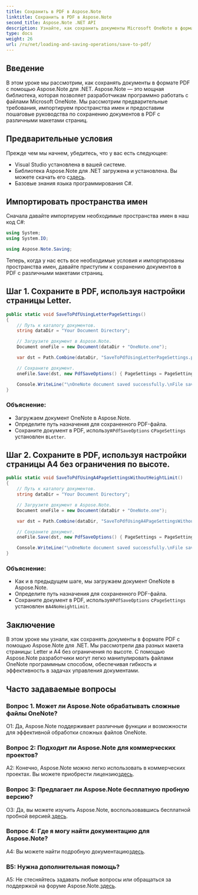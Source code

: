```yaml
---
title: Сохранить в PDF в Aspose.Note
linktitle: Сохранить в PDF в Aspose.Note
second_title: Aspose.Note .NET API
description: Узнайте, как сохранить документы Microsoft OneNote в формате PDF с помощью Aspose.Note для .NET. Пошаговое руководство с примерами кода для макетов страниц Letter и A4.
type: docs
weight: 26
url: /ru/net/loading-and-saving-operations/save-to-pdf/
---
```

## Введение

В этом уроке мы рассмотрим, как сохранять документы в формате PDF с помощью Aspose.Note для .NET. Aspose.Note — это мощная библиотека, которая позволяет разработчикам программно работать с файлами Microsoft OneNote. Мы рассмотрим предварительные требования, импортируем пространства имен и предоставим пошаговые руководства по сохранению документов в PDF с различными макетами страниц.

## Предварительные условия

Прежде чем мы начнем, убедитесь, что у вас есть следующее:

- Visual Studio установлена в вашей системе.
-  Библиотека Aspose.Note для .NET загружена и установлена. Вы можете скачать его с[здесь](https://releases.aspose.com/note/net/).
- Базовые знания языка программирования C#.

## Импортировать пространства имен

Сначала давайте импортируем необходимые пространства имен в наш код C#:

```csharp
using System;
using System.IO;

using Aspose.Note.Saving;
```

Теперь, когда у нас есть все необходимые условия и импортированы пространства имен, давайте приступим к сохранению документов в PDF с различными макетами страниц.

## Шаг 1. Сохраните в PDF, используя настройки страницы Letter.


```csharp
public static void SaveToPdfUsingLetterPageSettings()
{
    // Путь к каталогу документов.
    string dataDir = "Your Document Directory";

    // Загрузите документ в Aspose.Note.
    Document oneFile = new Document(dataDir + "OneNote.one");

    var dst = Path.Combine(dataDir, "SaveToPdfUsingLetterPageSettings.pdf");

    // Сохраните документ.
    oneFile.Save(dst, new PdfSaveOptions() { PageSettings = PageSettings.Letter });

    Console.WriteLine("\nOneNote document saved successfully.\nFile saved at " + dst);
}
```

### Объяснение:

- Загружаем документ OneNote в Aspose.Note.
- Определите путь назначения для сохраненного PDF-файла.
-  Сохраните документ в PDF, используя`PdfSaveOptions` с`PageSettings` установлен в`Letter`.

## Шаг 2. Сохраните в PDF, используя настройки страницы A4 без ограничения по высоте.

```csharp
public static void SaveToPdfUsingA4PageSettingsWithoutHeightLimit()
{
    // Путь к каталогу документов.
    string dataDir = "Your Document Directory";

    // Загрузите документ в Aspose.Note.
    Document oneFile = new Document(dataDir + "OneNote.one");

    var dst = Path.Combine(dataDir, "SaveToPdfUsingA4PageSettingsWithoutHeightLimit.pdf");

    // Сохраните документ.
    oneFile.Save(dst, new PdfSaveOptions() { PageSettings = PageSettings.A4NoHeightLimit });

    Console.WriteLine("\nOneNote document saved successfully.\nFile saved at " + dst);
}
```

### Объяснение:

- Как и в предыдущем шаге, мы загружаем документ OneNote в Aspose.Note.
- Определите путь назначения для сохраненного PDF-файла.
-  Сохраните документ в PDF, используя`PdfSaveOptions` с`PageSettings` установлен в`A4NoHeightLimit`.

## Заключение

В этом уроке мы узнали, как сохранять документы в формате PDF с помощью Aspose.Note для .NET. Мы рассмотрели два разных макета страницы: Letter и A4 без ограничения по высоте. С помощью Aspose.Note разработчики могут легко манипулировать файлами OneNote программным способом, обеспечивая гибкость и эффективность в задачах управления документами.

## Часто задаваемые вопросы

### Вопрос 1. Может ли Aspose.Note обрабатывать сложные файлы OneNote?

О1: Да, Aspose.Note поддерживает различные функции и возможности для эффективной обработки сложных файлов OneNote.

### Вопрос 2: Подходит ли Aspose.Note для коммерческих проектов?

 A2: Конечно, Aspose.Note можно легко использовать в коммерческих проектах. Вы можете приобрести лицензию[здесь](https://purchase.aspose.com/buy).

### Вопрос 3: Предлагает ли Aspose.Note бесплатную пробную версию?

 О3: Да, вы можете изучить Aspose.Note, воспользовавшись бесплатной пробной версией.[здесь](https://releases.aspose.com/).

### Вопрос 4: Где я могу найти документацию для Aspose.Note?

 A4: Вы можете найти подробную документацию[здесь](https://reference.aspose.com/note/net/).

### В5: Нужна дополнительная помощь?

 A5: Не стесняйтесь задавать любые вопросы или обращаться за поддержкой на форуме Aspose.Note.[здесь](https://forum.aspose.com/c/note/28).